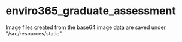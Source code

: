 # enviro365_graduate_assessment

Image files created from the base64 image data are saved under "/src/resources/static".

